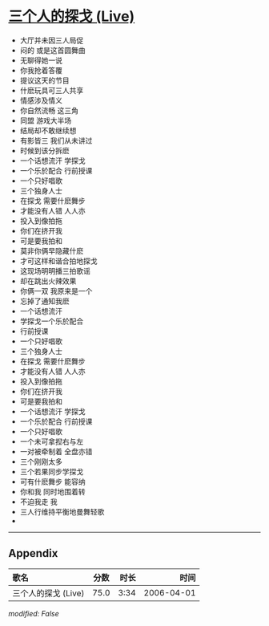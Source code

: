 # [三个人的探戈 (Live)](https://music.163.com/song?id=65835)

* 大厅并未因三人局促
* 闷的 或是这首圆舞曲
* 无聊得她一说
* 你我抢着答覆
* 提议这天的节目
* 什麽玩具可三人共享
* 情感涉及情义
* 你自然流畅 这三角
* 同盟 游戏大半场
* 结局却不敢继续想
* 有影皆三 我们从未讲过
* 时候到该分拆麽
* 一个话想流汗 学探戈
* 一个乐於配合 行前授课
* 一个只好唱歌
* 三个独身人士
* 在探戈 需要什麽舞步
* 才能没有人错 人人亦
* 投入到像拍拖
* 你们在挤开我
* 可是要我拍和
* 莫非你俩早隐藏什麽
* 才可这样和谐合拍地探戈
* 这现场明明播三拍歌谣
* 却在跳出火辣效果
* 你俩一双 我原来是一个
* 忘掉了通知我麽
* 一个话想流汗
* 学探戈一个乐於配合
* 行前授课
* 一个只好唱歌
* 三个独身人士
* 在探戈 需要什麽舞步
* 才能没有人错 人人亦
* 投入到像拍拖
* 你们在挤开我
* 可是要我拍和
* 一个话想流汗 学探戈
* 一个乐於配合 行前授课
* 一个只好唱歌
* 一个未可拿揑右与左
* 一对被牵制着 全盘亦错
* 三个刚刚太多
* 三个若果同步学探戈
* 可有什麽舞步 能容纳
* 你和我 同时地围着转
* 不迫我走 我
* 三人行维持平衡地曼舞轻歌
* 


---

## Appendix

|歌名|分数|时长|时间|
|:---|:---:|---:|---:|
|三个人的探戈 (Live)|75.0|3:34|2006-04-01

*modified: False*